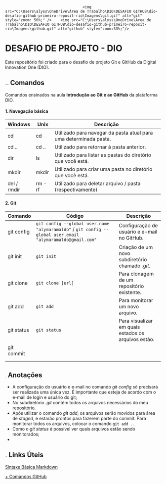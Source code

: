                                        <img src="C:\Users\alyss\OneDrive\Área de Trabalho\DIO\DESAFIO GITHUB\dio-desafio-github-primeiro-reposit-rio\Imagens\git.gif" alt="git" style="zoom: 50%;" />    <img src="C:\Users\alyss\OneDrive\Área de Trabalho\DIO\DESAFIO GITHUB\dio-desafio-github-primeiro-reposit-rio\Imagens\github.gif" alt="github" style="zoom:33%;"/>





# DESAFIO DE PROJETO -  DIO

Este repositório foi criado para o desafio de projeto Git e GitHub da Digital Innovation One (DIO).



## <img src="C:\Users\alyss\OneDrive\Área de Trabalho\DIO\DESAFIO GITHUB\dio-desafio-github-primeiro-reposit-rio\Imagens\comando.png" alt="comando" style="zoom:10%;" /> Comandos  

Comandos ensinados na aula **Introdução ao Git e ao GitHub** da plataforma DIO.

####       1. Navegação básica

| Windows     | Unix   | Descrição                                                    |
| :---------- | ------ | ------------------------------------------------------------ |
| cd          | cd     | Utilizado para navegar da pasta atual para uma determinada pasta. |
| cd ..       | cd ..  | Utilizado para retornar à pasta anterior.                    |
| dir         | ls     | Utilizado para listar as pastas do diretório que você está.  |
| mkdir       | mkdir  | Utilizado para criar uma pasta no diretório que você está.   |
| del / rmdir | rm -rf | Utilizado para deletar arquivo / pasta (respectivamente)     |



####       2. Git

| Comando    | Código                                                       | Descrição                                           |
| ---------- | ------------------------------------------------------------ | --------------------------------------------------- |
| git config | `git config --global user.name "alymaramaldo"`  / `git config --global user.email "alymaramaldo@gmail.com"` | Configuração de usuário e e-mail no GitHub.         |
| git init   | `git init`                                                   | Criação de um novo subdiretório chamado *.git*.     |
| git clone  | `git clone [url]`                                            | Para clonagem de um repositório existente.          |
| git add    | `git add`                                                    | Para monitorar um novo arquivo.                     |
| git status | `git status`                                                 | Para visualizar em quais estados os arquivos estão. |
| git commit |                                                              |                                                     |
|            |                                                              |                                                     |
|            |                                                              |                                                     |







## <img src="C:\Users\alyss\OneDrive\Área de Trabalho\DIO\DESAFIO GITHUB\dio-desafio-github-primeiro-reposit-rio\Imagens\anotacoes.jpg" alt="anotacoes" style="zoom:3%;" /> Anotações

- A configuração do usuário e e-mail no comando *git config* só precisará ser realizada uma única vez. É importante que esteja de acordo com o e-mail de login e usuário do git;
- No subdiretório *.git* contém todos os arquivos necessários do meu repositório.
- Após utilizar o comando *git add*,  os arquivos serão movidos para área de *staged*, e estarão prontos para fazerem parte do commit. Para monitorar todos os arquivos, colocar o comando `git add .`.
- Como o *git status* é possível ver quais arquivos estão sendo monitorados;
- 







## <img src="C:\Users\alyss\OneDrive\Área de Trabalho\DIO\DESAFIO GITHUB\dio-desafio-github-primeiro-reposit-rio\Imagens\link.png" alt="link" style="zoom:12%;" /> Links Úteis 

[Sintaxe Básica Markdown](https://www.markdownguide.org/basic-syntax/)

[+ Comandos GitHub](https://comandosgit.github.io/)

